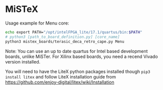 # MiSTeX



Usage example for Menu core:

```sh
echo export PATH="/opt/intelFPGA_lite/17.1/quartus/bin:$PATH"
# python3 [path_to_board_definition.py] [core_name]
python3 mistex_boards/terasic_deca_retro_cape.py Menu
```
Note: You can use an up to date quartus for Intel based development boards, unlike MiSTer.
For Xilinx based boards, you need a recend Vivado version installed.

You will need to have the LiteX python packages installed though `pip3 install litex`
and follow LiteX installation guide from https://github.com/enjoy-digital/litex/wiki/Installation

